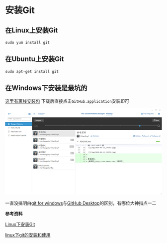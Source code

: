# 安装Git

## 在Linux上安装Git
```
sudo yum install git
```

## 在Ubuntu上安装Git
```
sudo apt-get install git
```

## 在Windows下安装是最坑的

[这里有离线安装包](http://pan.baidu.com/s/1c2A4UTa)
下载后直接点击`GitHub.application`安装即可

![](安装git/2016-10-04_170115.jpg)

一直没搞明白[git for windows](https://git-for-windows.github.io/)与[GitHub Desktop](https://desktop.github.com/)的区别，有哪位大神指点一二

**参考资料**

[Linux下安装Git](http://www.cnblogs.com/zhcncn/p/4030078.html)

[linux下git的安装和使用](http://www.cnblogs.com/sunada2005/archive/2013/06/06/3121098.html)
